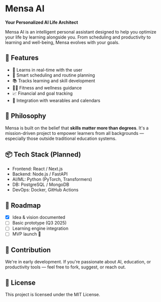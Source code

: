 # Mensa AI

**Your Personalized AI Life Architect**

Mensa AI is an intelligent personal assistant designed to help you optimize your life by learning alongside you. From scheduling and productivity to learning and well-being, Mensa evolves with your goals.

## 🚀 Features

- 🧠 Learns in real-time with the user
- 📅 Smart scheduling and routine planning
- 📚 Tracks learning and skill development
- 🏋️‍♂️ Fitness and wellness guidance
- 📈 Financial and goal tracking
- 🔗 Integration with wearables and calendars

## 🌱 Philosophy

Mensa is built on the belief that **skills matter more than degrees**. It's a mission-driven project to empower learners from all backgrounds — especially those outside traditional education systems.

## 📦 Tech Stack (Planned)

- Frontend: React / Next.js
- Backend: Node.js / FastAPI
- AI/ML: Python (PyTorch, Transformers)
- DB: PostgreSQL / MongoDB
- DevOps: Docker, GitHub Actions

## 📍 Roadmap

- [x] Idea & vision documented
- [ ] Basic prototype (Q3 2025)
- [ ] Learning engine integration
- [ ] MVP launch 🚀

## 🤝 Contribution

We're in early development. If you're passionate about AI, education, or productivity tools — feel free to fork, suggest, or reach out.

## 📜 License

This project is licensed under the MIT License.
